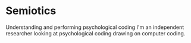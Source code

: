 # Semiotics
Understanding and performing psychological coding 
I'm an independent researcher looking at psychological coding drawing on computer coding.
